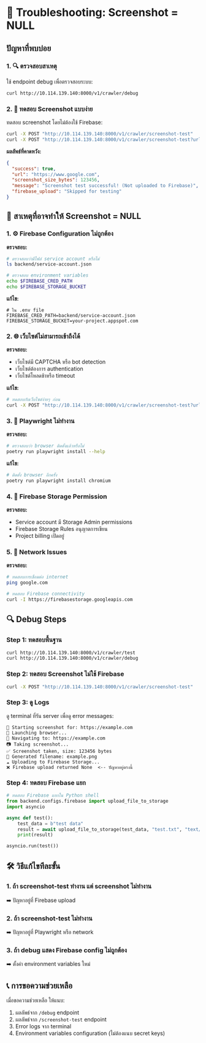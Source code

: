 # 🔧 Troubleshooting: Screenshot = NULL

## ปัญหาที่พบบ่อย

### 1. 🔍 ตรวจสอบสาเหตุ

ใช้ endpoint debug เพื่อตรวจสอบระบบ:

```bash
curl http://10.114.139.140:8000/v1/crawler/debug
```

### 2. 🧪 ทดสอบ Screenshot แบบง่าย

ทดสอบ screenshot โดยไม่ต้องใช้ Firebase:

```bash
curl -X POST "http://10.114.139.140:8000/v1/crawler/screenshot-test"
curl -X POST "http://10.114.139.140:8000/v1/crawler/screenshot-test?url=https://www.google.com"
```

**ผลลัพธ์ที่คาดหวัง:**

```json
{
  "success": true,
  "url": "https://www.google.com",
  "screenshot_size_bytes": 123456,
  "message": "Screenshot test successful! (Not uploaded to Firebase)",
  "firebase_upload": "Skipped for testing"
}
```

## 🔧 สาเหตุที่อาจทำให้ Screenshot = NULL

### 1. ⚙️ Firebase Configuration ไม่ถูกต้อง

**ตรวจสอบ:**

```bash
# ตรวจสอบว่ามีไฟล์ service account หรือไม่
ls backend/service-account.json

# ตรวจสอบ environment variables
echo $FIREBASE_CRED_PATH
echo $FIREBASE_STORAGE_BUCKET
```

**แก้ไข:**

```env
# ใน .env file
FIREBASE_CRED_PATH=backend/service-account.json
FIREBASE_STORAGE_BUCKET=your-project.appspot.com
```

### 2. 🌐 เว็บไซต์ไม่สามารถเข้าถึงได้

**ตรวจสอบ:**

- เว็บไซต์มี CAPTCHA หรือ bot detection
- เว็บไซต์ต้องการ authentication
- เว็บไซต์โหลดช้าหรือ timeout

**แก้ไข:**

```bash
# ทดสอบกับเว็บไซต์ง่ายๆ ก่อน
curl -X POST "http://10.114.139.140:8000/v1/crawler/screenshot-test?url=https://www.google.com"
```

### 3. 🚫 Playwright ไม่ทำงาน

**ตรวจสอบ:**

```bash
# ตรวจสอบว่า browser ติดตั้งแล้วหรือไม่
poetry run playwright install --help
```

**แก้ไข:**

```bash
# ติดตั้ง browser อีกครั้ง
poetry run playwright install chromium
```

### 4. 💾 Firebase Storage Permission

**ตรวจสอบ:**

- Service account มี Storage Admin permissions
- Firebase Storage Rules อนุญาตการเขียน
- Project billing เปิดอยู่

### 5. 🔗 Network Issues

**ตรวจสอบ:**

```bash
# ทดสอบการเชื่อมต่อ internet
ping google.com

# ทดสอบ Firebase connectivity
curl -I https://firebasestorage.googleapis.com
```

## 🔍 Debug Steps

### Step 1: ทดสอบพื้นฐาน

```bash
curl http://10.114.139.140:8000/v1/crawler/test
curl http://10.114.139.140:8000/v1/crawler/debug
```

### Step 2: ทดสอบ Screenshot ไม่ใช้ Firebase

```bash
curl -X POST "http://10.114.139.140:8000/v1/crawler/screenshot-test"
```

### Step 3: ดู Logs

ดู terminal ที่รัน server เพื่อดู error messages:

```
🎯 Starting screenshot for: https://example.com
🚀 Launching browser...
📡 Navigating to: https://example.com
📷 Taking screenshot...
✅ Screenshot taken, size: 123456 bytes
📄 Generated filename: example.png
☁️ Uploading to Firebase Storage...
❌ Firebase upload returned None  <-- ปัญหาอยู่ตรงนี้
```

### Step 4: ทดสอบ Firebase แยก

```python
# ทดสอบ Firebase แยกใน Python shell
from backend.configs.firebase import upload_file_to_storage
import asyncio

async def test():
    test_data = b"test data"
    result = await upload_file_to_storage(test_data, "test.txt", "text/plain")
    print(result)

asyncio.run(test())
```

## 🛠️ วิธีแก้ไขทีละขั้น

### 1. ถ้า screenshot-test ทำงาน แต่ screenshot ไม่ทำงาน

➡️ ปัญหาอยู่ที่ Firebase upload

### 2. ถ้า screenshot-test ไม่ทำงาน

➡️ ปัญหาอยู่ที่ Playwright หรือ network

### 3. ถ้า debug แสดง Firebase config ไม่ถูกต้อง

➡️ ตั้งค่า environment variables ใหม่

## 📞 การขอความช่วยเหลือ

เมื่อขอความช่วยเหลือ ให้แนบ:

1. ผลลัพธ์จาก `/debug` endpoint
2. ผลลัพธ์จาก `/screenshot-test` endpoint
3. Error logs จาก terminal
4. Environment variables configuration (ไม่ต้องแนบ secret keys)
